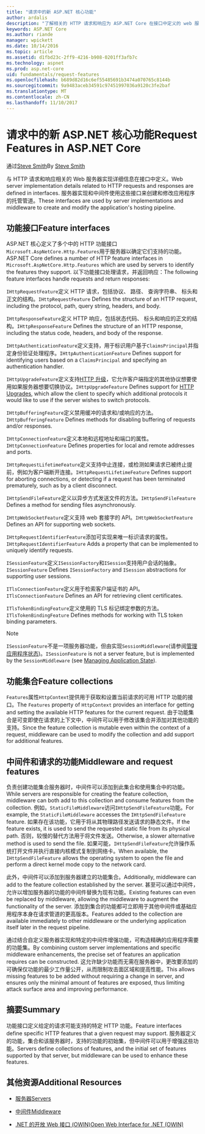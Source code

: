 ```yaml
---
title: "请求中的新 ASP.NET 核心功能"
author: ardalis
description: "了解相关的 HTTP 请求和响应为 ASP.NET Core 在接口中定义的 web 服务器实现详细信息。"
keywords: ASP.NET Core
ms.author: riande
manager: wpickett
ms.date: 10/14/2016
ms.topic: article
ms.assetid: d1fbd23c-2ff9-4216-b908-0201ff3afb7c
ms.technology: aspnet
ms.prod: asp.net-core
uid: fundamentals/request-features
ms.openlocfilehash: b689d82d16c6ef55485691b3474a070765c8144b
ms.sourcegitcommit: 9a9483aceb34591c97451997036a9120c3fe2baf
ms.translationtype: MT
ms.contentlocale: zh-CN
ms.lasthandoff: 11/10/2017
---
```

# <a name="request-features-in-aspnet-core"></a><span data-ttu-id="2fda5-104">请求中的新 ASP.NET 核心功能</span><span class="sxs-lookup"><span data-stu-id="2fda5-104">Request Features in ASP.NET Core</span></span>

<span data-ttu-id="2fda5-105">通过[Steve Smith](https://ardalis.com/)</span><span class="sxs-lookup"><span data-stu-id="2fda5-105">By [Steve Smith](https://ardalis.com/)</span></span>

<span data-ttu-id="2fda5-106">与 HTTP 请求和响应相关的 Web 服务器实现详细信息在接口中定义。</span><span class="sxs-lookup"><span data-stu-id="2fda5-106">Web server implementation details related to HTTP requests and responses are defined in interfaces.</span></span> <span data-ttu-id="2fda5-107">服务器实现和中间件使用这些接口来创建和修改应用程序的托管管道。</span><span class="sxs-lookup"><span data-stu-id="2fda5-107">These interfaces are used by server implementations and middleware to create and modify the application's hosting pipeline.</span></span>

## <a name="feature-interfaces"></a><span data-ttu-id="2fda5-108">功能接口</span><span class="sxs-lookup"><span data-stu-id="2fda5-108">Feature interfaces</span></span>

<span data-ttu-id="2fda5-109">ASP.NET 核心定义了多个中的 HTTP 功能接口`Microsoft.AspNetCore.Http.Features`用于服务器以确定它们支持的功能。</span><span class="sxs-lookup"><span data-stu-id="2fda5-109">ASP.NET Core defines a number of HTTP feature interfaces in `Microsoft.AspNetCore.Http.Features` which are used by servers to identify the features they support.</span></span> <span data-ttu-id="2fda5-110">以下功能接口处理请求，并返回响应：</span><span class="sxs-lookup"><span data-stu-id="2fda5-110">The following feature interfaces handle requests and return responses:</span></span>

<span data-ttu-id="2fda5-111">`IHttpRequestFeature`定义 HTTP 请求，包括协议、 路径、 查询字符串、 标头和正文的结构。</span><span class="sxs-lookup"><span data-stu-id="2fda5-111">`IHttpRequestFeature` Defines the structure of an HTTP request, including the protocol, path, query string, headers, and body.</span></span>

<span data-ttu-id="2fda5-112">`IHttpResponseFeature`定义 HTTP 响应，包括状态代码、 标头和响应的正文的结构。</span><span class="sxs-lookup"><span data-stu-id="2fda5-112">`IHttpResponseFeature` Defines the structure of an HTTP response, including the status code, headers, and body of the response.</span></span>

<span data-ttu-id="2fda5-113">`IHttpAuthenticationFeature`定义支持，用于标识用户基于`ClaimsPrincipal`并指定身份验证处理程序。</span><span class="sxs-lookup"><span data-stu-id="2fda5-113">`IHttpAuthenticationFeature` Defines support for identifying users based on a `ClaimsPrincipal` and specifying an authentication handler.</span></span>

<span data-ttu-id="2fda5-114">`IHttpUpgradeFeature`定义支持[HTTP 升级](https://tools.ietf.org/html/rfc2616.html#section-14.42)，它允许客户端指定的其他协议想要使用如果服务器想要切换协议。</span><span class="sxs-lookup"><span data-stu-id="2fda5-114">`IHttpUpgradeFeature` Defines support for [HTTP Upgrades](https://tools.ietf.org/html/rfc2616.html#section-14.42), which allow the client to specify which additional protocols it would like to use if the server wishes to switch protocols.</span></span>

<span data-ttu-id="2fda5-115">`IHttpBufferingFeature`定义禁用缓冲的请求和/或响应的方法。</span><span class="sxs-lookup"><span data-stu-id="2fda5-115">`IHttpBufferingFeature` Defines methods for disabling buffering of requests and/or responses.</span></span>

<span data-ttu-id="2fda5-116">`IHttpConnectionFeature`定义本地和远程地址和端口的属性。</span><span class="sxs-lookup"><span data-stu-id="2fda5-116">`IHttpConnectionFeature` Defines properties for local and remote addresses and ports.</span></span>

<span data-ttu-id="2fda5-117">`IHttpRequestLifetimeFeature`定义支持中止连接，或检测如果请求已被终止提前，例如为客户端断开连接。</span><span class="sxs-lookup"><span data-stu-id="2fda5-117">`IHttpRequestLifetimeFeature` Defines support for aborting connections, or detecting if a request has been terminated prematurely, such as by a client disconnect.</span></span>

<span data-ttu-id="2fda5-118">`IHttpSendFileFeature`定义以异步方式发送文件的方法。</span><span class="sxs-lookup"><span data-stu-id="2fda5-118">`IHttpSendFileFeature` Defines a method for sending files asynchronously.</span></span>

<span data-ttu-id="2fda5-119">`IHttpWebSocketFeature`定义支持 web 套接字的 API。</span><span class="sxs-lookup"><span data-stu-id="2fda5-119">`IHttpWebSocketFeature` Defines an API for supporting web sockets.</span></span>

<span data-ttu-id="2fda5-120">`IHttpRequestIdentifierFeature`添加可实现来唯一标识请求的属性。</span><span class="sxs-lookup"><span data-stu-id="2fda5-120">`IHttpRequestIdentifierFeature` Adds a property that can be implemented to uniquely identify requests.</span></span>

<span data-ttu-id="2fda5-121">`ISessionFeature`定义`ISessionFactory`和`ISession`支持用户会话的抽象。</span><span class="sxs-lookup"><span data-stu-id="2fda5-121">`ISessionFeature` Defines `ISessionFactory` and `ISession` abstractions for supporting user sessions.</span></span>

<span data-ttu-id="2fda5-122">`ITlsConnectionFeature`定义用于检索客户端证书的 API。</span><span class="sxs-lookup"><span data-stu-id="2fda5-122">`ITlsConnectionFeature` Defines an API for retrieving client certificates.</span></span>

<span data-ttu-id="2fda5-123">`ITlsTokenBindingFeature`定义使用的 TLS 标记绑定参数的方法。</span><span class="sxs-lookup"><span data-stu-id="2fda5-123">`ITlsTokenBindingFeature` Defines methods for working with TLS token binding parameters.</span></span>

> [!NOTE]
> <span data-ttu-id="2fda5-124">`ISessionFeature`不是一项服务器功能，但由实现`SessionMiddleware`(请参阅[管理应用程序状态](app-state.md))。</span><span class="sxs-lookup"><span data-stu-id="2fda5-124">`ISessionFeature` is not a server feature, but is implemented by the `SessionMiddleware` (see [Managing Application State](app-state.md)).</span></span>

## <a name="feature-collections"></a><span data-ttu-id="2fda5-125">功能集合</span><span class="sxs-lookup"><span data-stu-id="2fda5-125">Feature collections</span></span>

<span data-ttu-id="2fda5-126">`Features`属性`HttpContext`提供用于获取和设置当前请求的可用 HTTP 功能的接口。</span><span class="sxs-lookup"><span data-stu-id="2fda5-126">The `Features` property of `HttpContext` provides an interface for getting and setting the available HTTP features for the current request.</span></span> <span data-ttu-id="2fda5-127">由于功能集合是可变即使在请求的上下文中，中间件可以用于修改该集合并添加对其他功能的支持。</span><span class="sxs-lookup"><span data-stu-id="2fda5-127">Since the feature collection is mutable even within the context of a request, middleware can be used to modify the collection and add support for additional features.</span></span>

## <a name="middleware-and-request-features"></a><span data-ttu-id="2fda5-128">中间件和请求的功能</span><span class="sxs-lookup"><span data-stu-id="2fda5-128">Middleware and request features</span></span>

<span data-ttu-id="2fda5-129">负责创建功能集合服务器时，中间件可以添加到此集合和使用集合中的功能。</span><span class="sxs-lookup"><span data-stu-id="2fda5-129">While servers are responsible for creating the feature collection, middleware can both add to this collection and consume features from the collection.</span></span> <span data-ttu-id="2fda5-130">例如，`StaticFileMiddleware`访问`IHttpSendFileFeature`功能。</span><span class="sxs-lookup"><span data-stu-id="2fda5-130">For example, the `StaticFileMiddleware` accesses the `IHttpSendFileFeature` feature.</span></span> <span data-ttu-id="2fda5-131">如果存在该功能，它用于将从其物理路径发送请求的静态文件。</span><span class="sxs-lookup"><span data-stu-id="2fda5-131">If the feature exists, it is used to send the requested static file from its physical path.</span></span> <span data-ttu-id="2fda5-132">否则，较慢的替代方法用于将文件发送。</span><span class="sxs-lookup"><span data-stu-id="2fda5-132">Otherwise, a slower alternative method is used to send the file.</span></span> <span data-ttu-id="2fda5-133">如果可能，`IHttpSendFileFeature`允许操作系统打开文件并执行直接内核模式复制到网络卡。</span><span class="sxs-lookup"><span data-stu-id="2fda5-133">When available, the `IHttpSendFileFeature` allows the operating system to open the file and perform a direct kernel mode copy to the network card.</span></span>

<span data-ttu-id="2fda5-134">此外，中间件可以添加到服务器建立的功能集合。</span><span class="sxs-lookup"><span data-stu-id="2fda5-134">Additionally, middleware can add to the feature collection established by the server.</span></span> <span data-ttu-id="2fda5-135">甚至可以通过中间件，允许以增加服务器的功能的中间件替换为现有功能。</span><span class="sxs-lookup"><span data-stu-id="2fda5-135">Existing features can even be replaced by middleware, allowing the middleware to augment the functionality of the server.</span></span> <span data-ttu-id="2fda5-136">添加到集合的功能都可立即用于其他中间件或基础应用程序本身在请求管道的更高版本。</span><span class="sxs-lookup"><span data-stu-id="2fda5-136">Features added to the collection are available immediately to other middleware or the underlying application itself later in the request pipeline.</span></span>

<span data-ttu-id="2fda5-137">通过结合自定义服务器实现和特定的中间件增强功能，可构造精确的应用程序需要的功能集。</span><span class="sxs-lookup"><span data-stu-id="2fda5-137">By combining custom server implementations and specific middleware enhancements, the precise set of features an application requires can be constructed.</span></span> <span data-ttu-id="2fda5-138">这允许缺少功能而无需在服务器中，更改要添加的可确保仅功能的最少工作量公开，从而限制攻击面区域和提高性能。</span><span class="sxs-lookup"><span data-stu-id="2fda5-138">This allows missing features to be added without requiring a change in server, and ensures only the minimal amount of features are exposed, thus limiting attack surface area and improving performance.</span></span>

## <a name="summary"></a><span data-ttu-id="2fda5-139">摘要</span><span class="sxs-lookup"><span data-stu-id="2fda5-139">Summary</span></span>

<span data-ttu-id="2fda5-140">功能接口定义给定的请求可能支持的特定 HTTP 功能。</span><span class="sxs-lookup"><span data-stu-id="2fda5-140">Feature interfaces define specific HTTP features that a given request may support.</span></span> <span data-ttu-id="2fda5-141">服务器定义的功能，集合和该服务器时，支持的功能的初始集，但中间件可以用于增强这些功能。</span><span class="sxs-lookup"><span data-stu-id="2fda5-141">Servers define collections of features, and the initial set of features supported by that server, but middleware can be used to enhance these features.</span></span>

## <a name="additional-resources"></a><span data-ttu-id="2fda5-142">其他资源</span><span class="sxs-lookup"><span data-stu-id="2fda5-142">Additional Resources</span></span>

* [<span data-ttu-id="2fda5-143">服务器</span><span class="sxs-lookup"><span data-stu-id="2fda5-143">Servers</span></span>](servers/index.md)

* [<span data-ttu-id="2fda5-144">中间件</span><span class="sxs-lookup"><span data-stu-id="2fda5-144">Middleware</span></span>](middleware.md)

* [<span data-ttu-id="2fda5-145">.NET 的开放 Web 接口 (OWIN)</span><span class="sxs-lookup"><span data-stu-id="2fda5-145">Open Web Interface for .NET (OWIN)</span></span>](owin.md)
